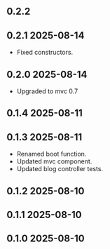 ## 0.2.2

## 0.2.1 2025-08-14
* Fixed constructors.

## 0.2.0 2025-08-14
* Upgraded to mvc 0.7


## 0.1.4 2025-08-11
## 0.1.3 2025-08-11

* Renamed boot function.
* Updated mvc component.
* Updated blog controller tests.

## 0.1.2 2025-08-10

## 0.1.1 2025-08-10

## 0.1.0 2025-08-10
